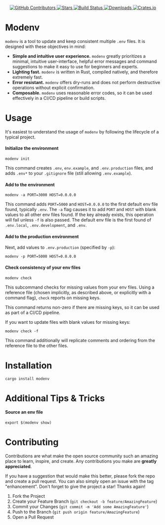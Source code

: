 <p align="center">
<a href="https://github.com/kurtbuilds/modenv/graphs/contributors">
    <img src="https://img.shields.io/github/contributors/kurtbuilds/modenv.svg?style=flat-square" alt="GitHub Contributors" />
</a>
<a href="https://github.com/kurtbuilds/modenv/stargazers">
    <img src="https://img.shields.io/github/stars/kurtbuilds/modenv.svg?style=flat-square" alt="Stars" />
</a>
<a href="https://github.com/kurtbuilds/modenv/actions">
    <img src="https://img.shields.io/github/actions/workflow/status/kurtbuilds/modenv/test.yaml?branch=master&style=flat-square" alt="Build Status" />
</a>
<a href="https://crates.io/crates/modenv">
    <img src="https://img.shields.io/crates/d/modenv?style=flat-square" alt="Downloads" />
</a>
<a href="https://crates.io/crates/modenv">
    <img src="https://img.shields.io/crates/v/modenv?style=flat-square" alt="Crates.io" />
</a>
</p>

# Modenv

`modenv` is a tool to update and keep consistent multiple `.env` files.
It is designed with these objectives in mind:

- **Simple and intuitive user experience.** `modenv` greatly prioritizes a minimal, intuitive user-interface, helpful error messages
  and command suggestions to make it easy to use for beginners and experts.
- **Lighting fast.** `modenv` is written in Rust, compiled natively, and therefore extremely fast.
- **Error resistant.** `modenv` offers dry-runs and does not perform destructive operations without explicit confirmation.
- **Composable.** `modenv` uses reasonable error codes, so it can be used effectively in a CI/CD pipeline or build scripts.

# Usage

It's easiest to understand the usage of `modenv` by following the lifecycle of a typical project.

#### Initialize the environment

    modenv init

This command creates `.env`, `env.example`, and `.env.production` files, and adds `.env*` to your `.gitignore` file 
(still allowing `.env.example`).

#### Add to the environment

    modenv -a PORT=3000 HOST=0.0.0.0

This command adds `PORT=5000` and `HOST=0.0.0.0` to the first default env file found, typically `.env`.
The `-a` flag causes it to add `PORT` and `HOST` with blank values to all other env files found.
If the key already exists, this operation will fail unless `-f` is also passed.
The default env file is the first found of `.env.local`, `.env.development`, and `.env`.

#### Add to the production environment

Next, add values to `.env.production` (specified by `-p`):

    modenv -p PORT=5000 HOST=0.0.0.0

#### Check consistency of your env files

    modenv check

This subcommand checks for missing values from your env files. Using a reference file (chosen implicitly, as described above, or 
explicitly with a command flag), `check` reports on missing keys.

This command returns non-zero if there are missing keys, so it can be used as part of a CI/CD pipeline.

If you want to update files with blank values for missing keys:

    modenv check -f

This command additionally will replicate comments and ordering from the reference file to the other files.

# Installation

    cargo install modenv

# Additional Tips & Tricks

#### Source an env file

    export $(modenv show)

# Contributing

Contributions are what make the open source community such an amazing place to learn, inspire, and create. Any contributions you make are **greatly appreciated**.

If you have a suggestion that would make this better, please fork the repo and create a pull request. You can also simply open an issue with the tag "enhancement".
Don't forget to give the project a star! Thanks again!

1. Fork the Project
2. Create your Feature Branch (`git checkout -b feature/AmazingFeature`)
3. Commit your Changes (`git commit -m 'Add some AmazingFeature'`)
4. Push to the Branch (`git push origin feature/AmazingFeature`)
5. Open a Pull Request
